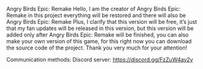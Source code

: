 Angry Birds Epic: Remake
Hello, I am the creator of Angry Birds Epic: Remake in this project everything will be restored and there will also be Angry Birds Epic: Remake Plus, I clarify that this version will be free, it’s just that my fan updates will be released in this version, but this version will be added only after Angry Birds Epic: Remake will be finished, you can also make your own version of this game, for this right now you can download the source code of the project. Thank you very much for your attention!

Communication methods:
Discord server: https://discord.gg/FzZuW4av2y
